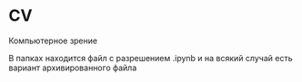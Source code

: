 # CV
Компьютерное зрение

В папках находится файл с разрешением .ipynb и на всякий случай есть вариант архивированного файла
